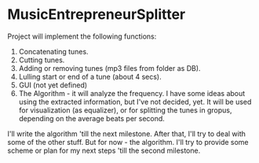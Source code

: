 MusicEntrepreneurSplitter
=========================

Project will implement the following functions:
1. Concatenating tunes.
2. Cutting tunes.
3. Adding or removing tunes (mp3 files from folder as DB).
4. Lulling start or end of a tune (about 4 secs).
5. GUI (not yet defined)
6. The Algorithm - it will analyze the frequency. I have some ideas about using the extracted information, but I've not decided, yet. It will be used for visualization (as equalizer), or for splitting the tunes in gropus, depending on the average beats per second.

I'll write the algorithm 'till the next milestone. After that, I'll try to deal with some of the other stuff. But for now - the algorithm. I'll try to provide some scheme or plan for my next steps 'till the second milestone.
